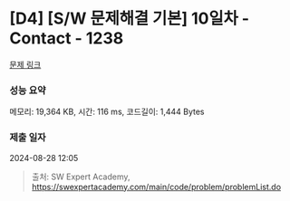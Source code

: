 # [D4] [S/W 문제해결 기본] 10일차 - Contact - 1238 

[문제 링크](https://swexpertacademy.com/main/code/problem/problemDetail.do?contestProbId=AV15B1cKAKwCFAYD) 

### 성능 요약

메모리: 19,364 KB, 시간: 116 ms, 코드길이: 1,444 Bytes

### 제출 일자

2024-08-28 12:05



> 출처: SW Expert Academy, https://swexpertacademy.com/main/code/problem/problemList.do